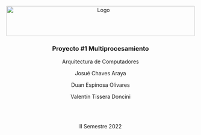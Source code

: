 

<!-- PROJECT LOGO -->
<br />
<div align="center">
  <a href="https://github.com/othneildrew/Best-README-Template">
    <img src="https://upload.wikimedia.org/wikipedia/commons/thumb/c/c8/Firma_TEC.svg/1200px-Firma_TEC.svg.png" alt="Logo" width="500" height="80">
  </a>

  <h3 align="center">Proyecto #1 Multiprocesamiento</h3>

  <p align="center">
    Arquitectura de Computadores
  </p>
  <p align="center">
    Josué Chaves Araya 
  </p>
  <p align="center">
    Duan Espinosa Olivares
  </p>
  <p align="center">
    Valentín Tissera Doncini 
  </p>
  
  <br />
  <br />
  
  <p align="center">
    II Semestre 2022
  </p>
</div>

